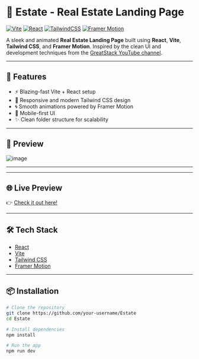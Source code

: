 # 🏡 Estate - Real Estate Landing Page

[![Vite](https://img.shields.io/badge/Vite-4.x-purple.svg?logo=vite&logoColor=white)](https://vitejs.dev/)
[![React](https://img.shields.io/badge/React-18.x-61DAFB.svg?logo=react&logoColor=white)](https://reactjs.org/)
[![TailwindCSS](https://img.shields.io/badge/TailwindCSS-3.x-38B2AC.svg?logo=tailwind-css&logoColor=white)](https://tailwindcss.com/)
[![Framer Motion](https://img.shields.io/badge/FramerMotion-6.x-black.svg?logo=framer&logoColor=white)](https://www.framer.com/motion/)

A sleek and animated **Real Estate Landing Page** built using **React**, **Vite**, **Tailwind CSS**, and **Framer Motion**. Inspired by the clean UI and development techniques from the [GreatStack YouTube channel](https://www.youtube.com/@GreatStack).

---

## 🚀 Features

- ⚡️ Blazing-fast Vite + React setup
- 🎨 Responsive and modern Tailwind CSS design
- 🌀 Smooth animations powered by Framer Motion
- 📱 Mobile-first UI
- ✨ Clean folder structure for scalability

---

## 📸 Preview

![image](https://github.com/user-attachments/assets/978e1e5a-4e21-45fe-840d-b1e4c2f1d915)

---

---

## 🌐 Live Preview

👉 [Check it out here!](https://estate-au.netlify.app/)

---

## 🛠️ Tech Stack

- [React](https://reactjs.org/)
- [Vite](https://vitejs.dev/)
- [Tailwind CSS](https://tailwindcss.com/)
- [Framer Motion](https://www.framer.com/motion/)

---

## 📦 Installation

```bash
# Clone the repository
git clone https://github.com/your-username/Estate
cd Estate

# Install dependencies
npm install

# Run the app
npm run dev
